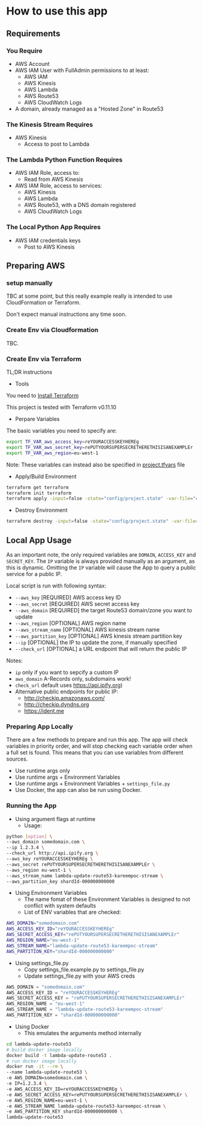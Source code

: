 # How to use this app

## Requirements

### You Require

- AWS Account
- AWS IAM User with FullAdmin permissions to at least:
  - AWS IAM
  - AWS Kinesis
  - AWS Lambda
  - AWS Route53
  - AWS CloudWatch Logs
- A domain, already managed as a "Hosted Zone" in Route53

### The Kinesis Stream Requires

- AWS Kinesis
  - Access to post to Lambda

### The Lambda Python Function Requires

- AWS IAM Role, access to:
  - Read from AWS Kinesis
- AWS IAM Role, access to services:
  - AWS Kinesis
  - AWS Lambda
  - AWS Route53, with a DNS domain registered
  - AWS CloudWatch Logs

### The Local Python App Requires

- AWS IAM credentials keys
  - Post to AWS Kinesis

## Preparing AWS

### setup manually

TBC at some point, but this really example really is intended to use CloudFormation or Terraform.

Don't expect manual instructions any time soon.

### Create Env via Cloudformation

TBC.

### Create Env via Terraform

TL;DR instructions

- Tools

You need to [Install Terraform](https://learn.hashicorp.com/terraform/getting-started/install.html)

This project is tested with Terraform v0.11.10

- Perpare Variables

The basic variables you need to specify are:

```bash
export TF_VAR_aws_access_key=reYOURACCESSKEYHEREg
export TF_VAR_aws_secret_key=rePUTYOURSUPERSECRETHERETHISISANEXAMPLEr
export TF_VAR_aws_region=eu-west-1
```

Note: These variables can instead also be specified in [project.tfvars](../config/project.tfvars) file

- Apply/Build Environment

```bash
terraform get terraform
terraform init terraform
terraform apply -input=false -state="config/project.state" -var-file="config/project.tfvars" "terraform"
```

- Destroy Environment

```bash
terraform destroy -input=false -state="config/project.state" -var-file="config/project.tfvars" "terraform"
```

## Local App Usage

As an important note, the only required variables are `DOMAIN`, `ACCESS_KEY` and `SECRET_KEY`.
The `IP` variable is always provided manually as an argument, as this is dynamic.
Omitting the `IP` variable will cause the App to query a public service for a public IP.

Local script is run with following syntax:

- `--aws_key` [REQUIRED] AWS access key ID
- `--aws_secret` [REQUIRED] AWS secret access key
- `--aws_domain` [REQUIRED] the target Route53 domain/zone you want to update
- `--aws_region` [OPTIONAL] AWS region name
- `--aws_stream_name` [OPTIONAL] AWS kinesis stream name
- `--aws_partition_key` [OPTIONAL] AWS kinesis stream partition key
- `--ip` [OPTIONAL] the IP to update the zone, if manually specified
- `--check_url` [OPTIONAL] a URL endpoint that will return the public IP

Notes:

- `ip` only if you want to sepcify a custom IP
- `aws_domain` A-Records only, subdomains work!
- `check_url` default uses <https://api.ipify.org>)
- Alternative public endpoints for public IP:
  - <http://checkip.amazonaws.com/>
  - <http://checkip.dyndns.org>
  - <https://ident.me>

### Preparing App Locally

There are a few methods to prepare and run this app.
The app will check variables in priority order, and will stop checking each variable order when a full set is found.
This means that you can use variables from different sources.

- Use runtime args only
- Use runtime args + Environment Variables
- Use runtime args + Environment Variables + `settings_file.py`
- Use Docker, the app can also be run using Docker.

### Running the App

- Using argument flags at runtime
  - Usage:

```bash
python [option] \
--aws_domain somedomain.com \
--ip 1.2.3.4 \
--check_url http://api.ipify.org \
--aws_key reYOURACCESSKEYHEREg \
--aws_secret rePUTYOURSUPERSECRETHERETHISISANEXAMPLEr \
--aws_region eu-west-1 \
--aws_stream_name lambda-update-route53-kareempoc-stream \
--aws_partition_key shardId-000000000000
```

- Using Environment Variables
  - The name fomat of these Environment Variables is designed to not conflict with system defaults
  - List of ENV variables that are checked:

```bash
AWS_DOMAIN="somedomain.com"
AWS_ACCESS_KEY_ID="reYOURACCESSKEYHEREg"
AWS_SECRET_ACCESS_KEY="rePUTYOURSUPERSECRETHERETHISISANEXAMPLEr"
AWS_REGION_NAME="eu-west-1"
AWS_STREAM_NAME="lambda-update-route53-kareempoc-stream"
AWS_PARTITION_KEY="shardId-000000000000"
```

- Using settings_file.py
  - Copy settings_file.example.py to settings_file.py
  - Update settings_file.py with your AWS creds

```python
AWS_DOMAIN = "somedomain.com"
AWS_ACCESS_KEY_ID = "reYOURACCESSKEYHEREg"
AWS_SECRET_ACCESS_KEY = "rePUTYOURSUPERSECRETHERETHISISANEXAMPLEr"
AWS_REGION_NAME = "eu-west-1"
AWS_STREAM_NAME = "lambda-update-route53-kareempoc-stream"
AWS_PARTITION_KEY = "shardId-000000000000"
```

- Using Docker
  - This emulates the arguments method internally

```bash
cd lambda-update-route53
# build docker image locally
docker build -t lambda-update-route53 .
# run docker image locally
docker run -it --rm \
--name lambda-update-route53 \
-e AWS_DOMAIN=somedomain.com \
-e IP=1.2.3.4 \
-e AWS_ACCESS_KEY_ID=reYOURACCESSKEYHEREg \
-e AWS_SECRET_ACCESS_KEY=rePUTYOURSUPERSECRETHERETHISISANEXAMPLEr \
-e AWS_REGION_NAME=eu-west-1 \
-e AWS_STREAM_NAME lambda-update-route53-kareempoc-stream \
-e AWS_PARTITION_KEY shardId-000000000000 \
lambda-update-route53
```